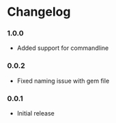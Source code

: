 # Changelog

### 1.0.0
- Added support for commandline

### 0.0.2
- Fixed naming issue with gem file

### 0.0.1
- Initial release
